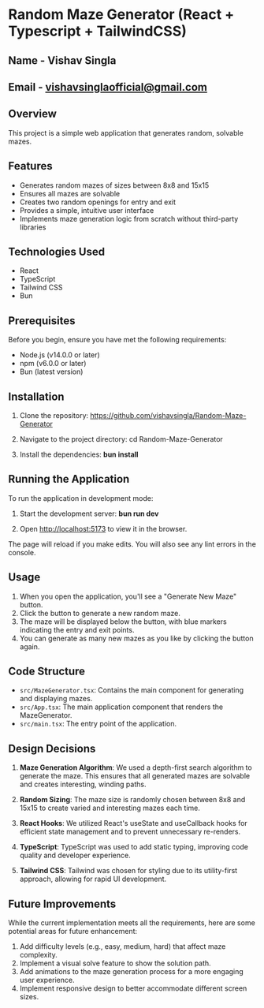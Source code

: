 # Random Maze Generator (React + Typescript + TailwindCSS)

## Name - Vishav Singla
## Email - vishavsinglaofficial@gmail.com

## Overview
This project is a simple web application that generates random, solvable mazes. 

## Features
- Generates random mazes of sizes between 8x8 and 15x15
- Ensures all mazes are solvable
- Creates two random openings for entry and exit
- Provides a simple, intuitive user interface
- Implements maze generation logic from scratch without third-party libraries

## Technologies Used
- React
- TypeScript
- Tailwind CSS
- Bun

## Prerequisites
Before you begin, ensure you have met the following requirements:
- Node.js (v14.0.0 or later)
- npm (v6.0.0 or later)
- Bun (latest version)

## Installation

1. Clone the repository: https://github.com/vishavsingla/Random-Maze-Generator

2. Navigate to the project directory: cd Random-Maze-Generator

3. Install the dependencies: **bun install**

## Running the Application

To run the application in development mode: 

1. Start the development server: **bun run dev**

2. Open [http://localhost:5173](http://localhost:5173) to view it in the browser.

The page will reload if you make edits. You will also see any lint errors in the console.

## Usage

1. When you open the application, you'll see a "Generate New Maze" button.
2. Click the button to generate a new random maze.
3. The maze will be displayed below the button, with blue markers indicating the entry and exit points.
4. You can generate as many new mazes as you like by clicking the button again.

## Code Structure

- `src/MazeGenerator.tsx`: Contains the main component for generating and displaying mazes.
- `src/App.tsx`: The main application component that renders the MazeGenerator.
- `src/main.tsx`: The entry point of the application.

## Design Decisions

1. **Maze Generation Algorithm**: We used a depth-first search algorithm to generate the maze. This ensures that all generated mazes are solvable and creates interesting, winding paths.

2. **Random Sizing**: The maze size is randomly chosen between 8x8 and 15x15 to create varied and interesting mazes each time.

3. **React Hooks**: We utilized React's useState and useCallback hooks for efficient state management and to prevent unnecessary re-renders.

4. **TypeScript**: TypeScript was used to add static typing, improving code quality and developer experience.

5. **Tailwind CSS**: Tailwind was chosen for styling due to its utility-first approach, allowing for rapid UI development.

## Future Improvements

While the current implementation meets all the requirements, here are some potential areas for future enhancement:

1. Add difficulty levels (e.g., easy, medium, hard) that affect maze complexity.
2. Implement a visual solve feature to show the solution path.
3. Add animations to the maze generation process for a more engaging user experience.
4. Implement responsive design to better accommodate different screen sizes.
